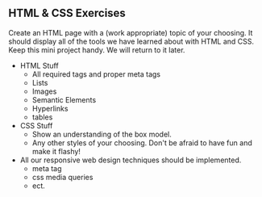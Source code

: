 ## HTML & CSS Exercises

Create an HTML page with a (work appropriate) topic of your choosing. It should display 
all of the tools we have learned about with HTML and CSS. Keep this mini project handy. We will return to 
it later. 

* HTML Stuff
  * All required tags and proper meta tags
  * Lists
  * Images
  * Semantic Elements
  * Hyperlinks
  * tables
* CSS Stuff
  * Show an understanding of the box model.
  * Any other styles of your choosing. Don't be afraid to have fun and make it flashy!
* All our responsive web design techniques should be implemented. 
  * meta tag
  * css media queries
  * ect. 